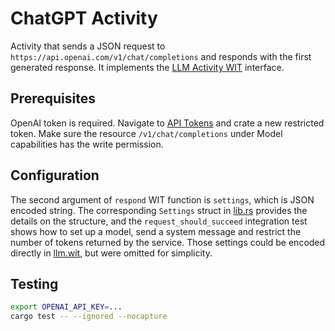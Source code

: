 # ChatGPT Activity

Activity that sends a JSON request to `https://api.openai.com/v1/chat/completions`
and responds with the first generated response.
It implements the [LLM Activity WIT](../interface/llm.wit) interface.

## Prerequisites
OpenAI token is required. Navigate to [API Tokens](https://platform.openai.com/api-keys) and
crate a new restricted token. Make sure the resource `/v1/chat/completions` under Model capabilities
has the write permission.

## Configuration
The second argument of `respond` WIT function is `settings`, which is JSON encoded string.
The corresponding `Settings` struct in [lib.rs](src/lib.rs) provides the details on the structure,
and the `request_should_succeed` integration test shows how to set up a model,
send a system message and restrict the number of tokens returned by the service.
Those settings could be encoded directly in [llm.wit](../interface/llm.wit),
but were omitted for simplicity.

## Testing

```sh
export OPENAI_API_KEY=...
cargo test -- --ignored --nocapture
```
